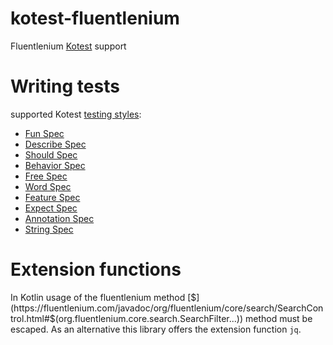kotest-fluentlenium
===================

Fluentlenium [Kotest](https://kotest.io/) support

# Writing tests

supported Kotest [testing styles](https://kotest.io/docs/framework/testing-styles.html):

* [Fun Spec](./src/test/kotlin/org/fluentlenium/adapter/kotest/funspec/ExampleFunSpec.kt)
* [Describe Spec](./src/test/kotlin/org/fluentlenium/adapter/kotest/describespec/ExampleDescribeSpec.kt)
* [Should Spec](./src/test/kotlin/org/fluentlenium/adapter/kotest/shouldspec/ExampleShouldSpec.kt)
* [Behavior Spec](./src/test/kotlin/org/fluentlenium/adapter/kotest/behaviorspec/ExampleBehaviorSpec.kt)
* [Free Spec](./src/test/kotlin/org/fluentlenium/adapter/kotest/freespec/ExampleFreeSpec.kt)
* [Word Spec](./src/test/kotlin/org/fluentlenium/adapter/kotest/wordspec/ExampleWordSpec.kt)
* [Feature Spec](./src/test/kotlin/org/fluentlenium/adapter/kotest/featurespec/ExampleFeatureSpec.kt)
* [Expect Spec](./src/test/kotlin/org/fluentlenium/adapter/kotest/expectspec/ExampleExpectSpec.kt)
* [Annotation Spec](./src/test/kotlin/org/fluentlenium/adapter/kotest/annotationspec/ExampleAnnotationSpec.kt)
* [String Spec](./src/test/kotlin/org/fluentlenium/adapter/kotest/stringspec/ExampleStringSpec.kt)

# Extension functions

In Kotlin usage of the fluentlenium method [$](https://fluentlenium.com/javadoc/org/fluentlenium/core/search/SearchControl.html#$(org.fluentlenium.core.search.SearchFilter...)) method
must be escaped. As an alternative this library offers the extension function `jq`.